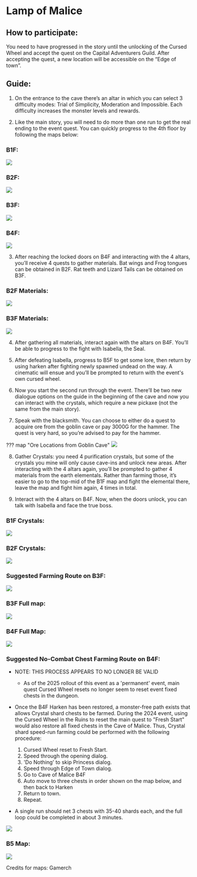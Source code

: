 # Lamp of Malice
## How to participate:
You need to have progressed in the story until the unlocking of the Cursed Wheel and accept the quest on the Capital Adventurers Guild.
After accepting the quest, a new location will be accessible on the “Edge of town”.

## Guide:
1. On the entrance to the cave there’s an altar in which you can select 3 difficulty modes: Trial of Simplicity, Moderation and Impossible. Each difficulty increases the monster levels and rewards.

2. Like the main story, you will need to do more than one run to get the real ending to the event quest. You can quickly progress to the 4th floor by following the maps below:

### B1F:
![](img/b1f.png)

### B2F:
![](img/b2f.png)

### B3F:
![](img/b3f.png)

### B4F:
![](img/b4f.png)

3. After reaching the locked doors on B4F and interacting with the 4 altars, you’ll receive 4 quests to gather materials. Bat wings and Frog tongues can be obtained in B2F. Rat teeth and Lizard Tails can be obtained on B3F.

### B2F Materials:
![](img/b2f-materials.png)

### B3F Materials:
![](img/b3f-materials.png)

4. After gathering all materials, interact again with the altars on B4F. You’ll be able to progress to the fight with Isabella, the Seal. 

5. After defeating Isabella, progress to B5F to get some lore, then return by using harken after fighting newly spawned undead on the way. A cinematic will ensue and you’ll be prompted to return with the event's own cursed wheel.

6. Now you start the second run through the event. There’ll be two new dialogue options on the guide in the beginning of the cave and now you can interact with the crystals, which require a new pickaxe (not the same from the main story).

7. Speak with the blacksmith. You can choose to either do a quest to acquire ore from the goblin cave or pay 3000G for the hammer. The quest is very hard, so you’re advised to pay for the hammer.

??? map "Ore Locations from Goblin Cave"
    ![](img/goblin-cave-malice-locations.png)

8. Gather Crystals: you need 4 purification crystals, but some of the crystals you mine will only cause cave-ins and unlock new areas. After interacting with the 4 altars again, you’ll be prompted to gather 4 materials from the earth elementals. Rather than farming those, it’s easier to go to the top-mid of the B1F map and fight the elemental there, leave the map and fight him again, 4 times in total.

9. Interact with the 4 altars on B4F. Now, when the doors unlock, you can talk with Isabella and face the true boss.

### B1F Crystals:
![](img/b1f-crystals.png)

### B2F Crystals:
![](img/b2f-crystals.png)

### Suggested Farming Route on B3F:
![](img/b3f-farming-route.png)

### B3F Full map:
![](img/b3f-full-map.png)

### B4F Full Map:
![](img/b4f-full-map.png)

### Suggested No-Combat Chest Farming Route on B4F:
- NOTE:  THIS PROCESS APPEARS TO NO LONGER BE VALID
  - As of the 2025 rollout of this event as a 'permanent' event, main quest Cursed Wheel resets no longer seem to reset event fixed chests in the dungeon.
  
- Once the B4F Harken has been restored, a monster-free path exists that allows Crystal shard chests to be farmed.  During the 2024 event, using the Cursed Wheel in the Ruins to reset the main quest to "Fresh Start" would also restore all fixed chests in the Cave of Malice.  Thus, Crystal shard speed-run farming could be performed with the following procedure:

  1. Cursed Wheel reset to Fresh Start.
  2. Speed through the opening dialog.
  3. 'Do Nothing' to skip Princess dialog.
  4. Speed through Edge of Town dialog.
  5. Go to Cave of Malice B4F
  6. Auto move to three chests in order shown on the map below, and then back to Harken
  7. Return to town.
  8. Repeat.
  
- A single run should net 3 chests with 35-40 shards each, and the full loop could be completed in about 3 minutes.

![](img/b4f-no-combat-farming-route.png)

### B5 Map:
![](img/b5f-full-map.png)

Credits for maps: Gamerch
